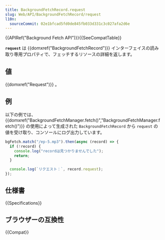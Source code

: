 ```yaml
---
title: BackgroundFetchRecord.request
slug: Web/API/BackgroundFetchRecord/request
l10n:
  sourceCommit: 02e1bfcad5fd0de845fb033d331c3c027afa2d6e
---
```


{{APIRef("Background Fetch API")}}{{SeeCompatTable}}

**`request`** は {{domxref("BackgroundFetchRecord")}} インターフェイスの読み取り専用プロパティで、フェッチするリソースの詳細を返します。

## 値

{{domxref("Request")}} 。

## 例

以下の例では、 {{domxref("BackgroundFetchManager.fetch()","BackgroundFetchManager.fetch()")}} の使用によって生成された `BackgroundFetchRecord` から `request` の値を受け取り、コンソールにログ出力しています。

```js
bgFetch.match("/ep-5.mp3").then(async (record) => {
  if (!record) {
    console.log("recordは見つかりませんでした");
    return;
  }

  console.log(`リクエスト：`, record.request);
});
```

## 仕様書

{{Specifications}}

## ブラウザーの互換性

{{Compat}}
